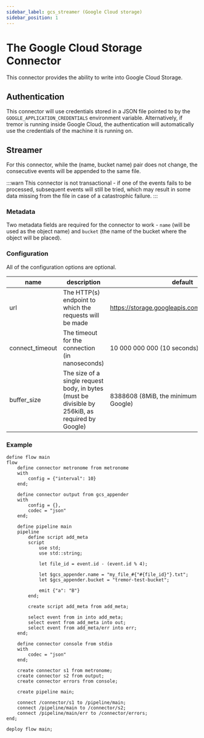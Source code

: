 ```yaml
---
sidebar_label: gcs_streamer (Google Cloud storage)
sidebar_position: 1
---
```


# The Google Cloud Storage Connector

This connector provides the ability to write into Google Cloud Storage.

## Authentication
This connector will use credentials stored in a JSON file pointed to by the `GOOGLE_APPLICATION_CREDENTIALS` environment variable.
Alternatively, if tremor is running inside Google Cloud, the authentication will automatically use the credentials of the machine it is running on.

## Streamer

For this connector, while the (name, bucket name) pair does not change, the consecutive events will be appended to the same file.

:::warn
This connector is not transactional - if one of the events fails to be processed, subsequent events will still be tried, which may result in some data missing from the file in case of a catastrophic failure.
:::

### Metadata
Two metadata fields are required for the connector to work - `name` (will be used as the object name) and `bucket` (the name of the bucket where the object will be placed).

### Configuration
All of the configuration options are optional.

| name            | description                                                                                      | default                                           |
|-----------------|--------------------------------------------------------------------------------------------------|---------------------------------------------------|
| url             | The HTTP(s) endpoint to which the requests will be made                                          | https://storage.googleapis.com/upload/storage/v1  |
| connect_timeout | The timeout for the connection (in nanoseconds)                                                  | 10 000 000 000 (10 seconds)                       |
| buffer_size     | The size of a single request body, in bytes (must be divisible by 256kiB, as required by Google) | 8388608 (8MiB, the minimum recommended by Google) |

### Example

```tremor title="config.troy"
define flow main
flow
    define connector metronome from metronome
    with
        config = {"interval": 10}
    end;

    define connector output from gcs_appender
    with
        config = {},
        codec = "json"
    end;

    define pipeline main
    pipeline
        define script add_meta
        script
            use std;
            use std::string;

            let file_id = event.id - (event.id % 4);

            let $gcs_appender.name = "my_file_#{"#{file_id}"}.txt";
            let $gcs_appender.bucket = "tremor-test-bucket";

            emit {"a": "B"}
        end;

        create script add_meta from add_meta;

        select event from in into add_meta;
        select event from add_meta into out;
        select event from add_meta/err into err;
    end;

    define connector console from stdio
    with
        codec = "json"
    end;

    create connector s1 from metronome;
    create connector s2 from output;
    create connector errors from console;

    create pipeline main;

    connect /connector/s1 to /pipeline/main;
    connect /pipeline/main to /connector/s2;
    connect /pipeline/main/err to /connector/errors;
end;

deploy flow main;
```